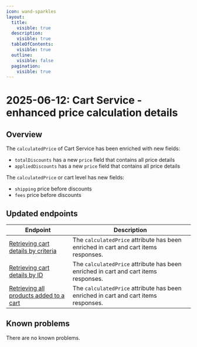 ```yaml
---
icon: wand-sparkles
layout:
  title:
    visible: true
  description:
    visible: true
  tableOfContents:
    visible: true
  outline:
    visible: false
  pagination:
    visible: true
---
```


# 2025-06-12: Cart Service - enhanced price calculation details

## Overview

The `calculatedPrice` of Cart Service has been enriched with new fields:
- `totalDiscounts` has a new `price` field that contains all price details
- `appliedDiscounts` has a new `price` field that contains all price details

The `calculatedPrice` or cart level has new fields:
- `shipping` price before discounts
- `fees` price before discounts

## Updated endpoints

| Endpoint                                                                                                                                                                                   | Description                                                            |
|--------------------------------------------------------------------------------------------------------------------------------------------------------------------------------------------|------------------------------------------------------------------------|
| [Retrieving cart details by criteria](https://developer.emporix.io/api-references/api-guides-and-references/checkout/cart/api-reference/carts#get-cart-tenant-carts)                       | The `calculatedPrice` attribute has been enriched in cart and cart items responses.  |
| [Retrieving cart details by ID](https://developer.emporix.io/api-references/api-guides-and-references/checkout/cart/api-reference/carts#get-cart-tenant-carts-cartid)                      |The `calculatedPrice` attribute has been enriched in cart and cart items responses.  |
| [Retrieving all products added to a cart](https://developer.emporix.io/api-references/api-guides-and-references/checkout/cart/api-reference/cart-items#get-cart-tenant-carts-cartid-items) | The `calculatedPrice` attribute has been enriched in cart and cart items responses. |

## Known problems

There are no known problems.
